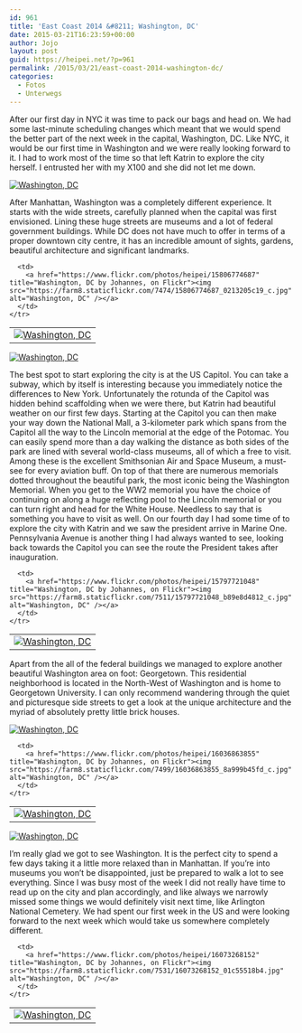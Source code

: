 ```yaml
---
id: 961
title: 'East Coast 2014 &#8211; Washington, DC'
date: 2015-03-21T16:23:59+00:00
author: Jojo
layout: post
guid: https://heipei.net/?p=961
permalink: /2015/03/21/east-coast-2014-washington-dc/
categories:
  - Fotos
  - Unterwegs
---
```

After our first day in NYC it was time to pack our bags and head on. We had some last-minute scheduling changes which meant that we would spend the better part of the next week in the capital, Washington, DC. Like NYC, it would be our first time in Washington and we were really looking forward to it. I had to work most of the time so that left Katrin to explore the city herself. I entrusted her with my X100 and she did not let me down.

<div class="img aligncenter">
  <a href="https://www.flickr.com/photos/heipei/16011089066" title="Washington, DC by Johannes, on Flickr"><img src="https://farm8.staticflickr.com/7487/16011089066_394367edc0_b.jpg" alt="Washington, DC" /></a>
</div>

After Manhattan, Washington was a completely different experience. It starts with the wide streets, carefully planned when the capital was first envisioned. Lining these huge streets are museums and a lot of federal government buildings. While DC does not have much to offer in terms of a proper downtown city centre, it has an incredible amount of sights, gardens, beautiful architecture and significant landmarks.

<div class="img aligncenter">
  <table>
    <tr>
      <td>
        <a href="https://www.flickr.com/photos/heipei/15842299438" title="Washington, DC by Johannes, on Flickr"><img src="https://farm8.staticflickr.com/7574/15842299438_450be86b52_c.jpg" alt="Washington, DC" /></a>
      </td>
      
      <td>
        <a href="https://www.flickr.com/photos/heipei/15806774687" title="Washington, DC by Johannes, on Flickr"><img src="https://farm8.staticflickr.com/7474/15806774687_0213205c19_c.jpg" alt="Washington, DC" /></a>
      </td>
    </tr>
  </table>
  
  <div>
    <a href="https://www.flickr.com/photos/heipei/16036168852" title="Washington, DC by Johannes, on Flickr"><img src="https://farm9.staticflickr.com/8603/16036168852_fe9e0ded4d_b.jpg" alt="Washington, DC" /></a>
  </div>
</div>

The best spot to start exploring the city is at the US Capitol. You can take a subway, which by itself is interesting because you immediately notice the differences to New York. Unfortunately the rotunda of the Capitol was hidden behind scaffolding when we were there, but Katrin had beautiful weather on our first few days. Starting at the Capitol you can then make your way down the National Mall, a 3-kilometer park which spans from the Capitol all the way to the Lincoln memorial at the edge of the Potomac. You can easily spend more than a day walking the distance as both sides of the park are lined with several world-class museums, all of which a free to visit. Among these is the excellent Smithsonian Air and Space Museum, a must-see for every aviation buff. On top of that there are numerous memorials dotted throughout the beautiful park, the most iconic being the Washington Memorial. When you get to the WW2 memorial you have the choice of continuing on along a huge reflecting pool to the Lincoln memorial or you can turn right and head for the White House. Needless to say that is something you have to visit as well. On our fourth day I had some time of to explore the city with Katrin and we saw the president arrive in Marine One. Pennsylvania Avenue is another thing I had always wanted to see, looking back towards the Capitol you can see the route the President takes after inauguration.

<div class="img aligncenter">
  <table>
    <tr>
      <td>
        <a href="https://www.flickr.com/photos/heipei/15990519581" title="Washington, DC by Johannes, on Flickr"><img src="https://farm8.staticflickr.com/7572/15990519581_6cd87353ca_c.jpg" alt="Washington, DC" /></a>
      </td>
      
      <td>
        <a href="https://www.flickr.com/photos/heipei/15797721048" title="Washington, DC by Johannes, on Flickr"><img src="https://farm8.staticflickr.com/7511/15797721048_b89e8d4812_c.jpg" alt="Washington, DC" /></a>
      </td>
    </tr>
  </table>
</div>

Apart from the all of the federal buildings we managed to explore another beautiful Washington area on foot: Georgetown. This residential neighborhood is located in the North-West of Washington and is home to Georgetown University. I can only recommend wandering through the quiet and picturesque side streets to get a look at the unique architecture and the myriad of absolutely pretty little brick houses.

<div class="img aligncenter">
  <a href="https://www.flickr.com/photos/heipei/16073984425" title="Washington, DC by Johannes, on Flickr"><img src="https://farm9.staticflickr.com/8651/16073984425_693e0a4bb4_b.jpg" alt="Washington, DC" /></a><br /> 
  
  <table>
    <tr>
      <td>
        <a href="https://www.flickr.com/photos/heipei/15797721678" title="Washington, DC by Johannes, on Flickr"><img src="https://farm8.staticflickr.com/7568/15797721678_a693a15fca_c.jpg" alt="Washington, DC" /></a>
      </td>
      
      <td>
        <a href="https://www.flickr.com/photos/heipei/16036863855" title="Washington, DC by Johannes, on Flickr"><img src="https://farm8.staticflickr.com/7499/16036863855_8a999b45fd_c.jpg" alt="Washington, DC" /></a>
      </td>
    </tr>
  </table>
  
  <div>
    <a href="https://www.flickr.com/photos/heipei/16048163716" title="Washington, DC by Johannes, on Flickr"><img src="https://farm8.staticflickr.com/7491/16048163716_e9937927e5_b.jpg" alt="Washington, DC" /></a>
  </div>
</div>

I&#8217;m really glad we got to see Washington. It is the perfect city to spend a few days taking it a little more relaxed than in Manhattan. If you&#8217;re into museums you won&#8217;t be disappointed, just be prepared to walk a lot to see everything. Since I was busy most of the week I did not really have time to read up on the city and plan accordingly, and like always we narrowly missed some things we would definitely visit next time, like Arlington National Cemetery. We had spent our first week in the US and were looking forward to the next week which would take us somewhere completely different.

<div class="img aligncenter">
  <table>
    <tr>
      <td>
        <a href="https://www.flickr.com/photos/heipei/16057205742" title="Washington, DC by Johannes, on Flickr"><img src="https://farm8.staticflickr.com/7554/16057205742_c6ce6358ab.jpg" alt="Washington, DC" /></a>
      </td>
      
      <td>
        <a href="https://www.flickr.com/photos/heipei/16073268152" title="Washington, DC by Johannes, on Flickr"><img src="https://farm8.staticflickr.com/7531/16073268152_01c55518b4.jpg" alt="Washington, DC" /></a>
      </td>
    </tr>
  </table>
</div>
